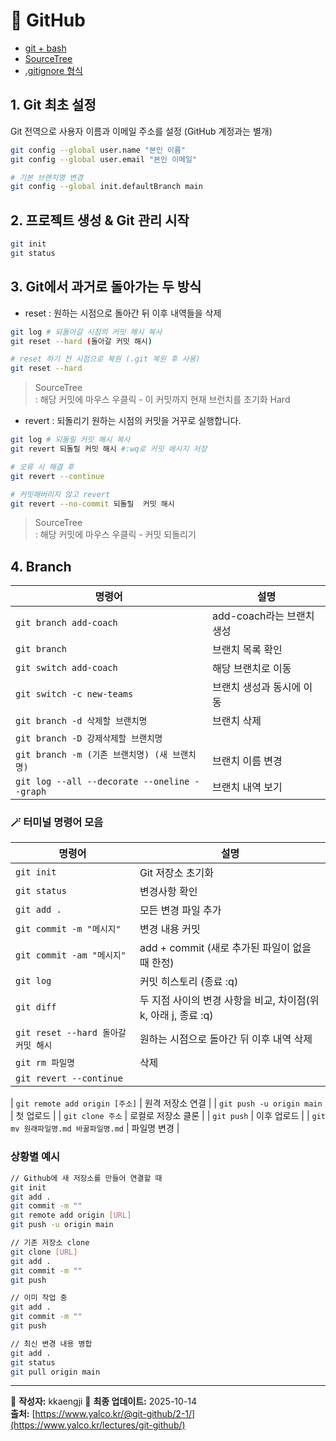 # 🧭 GitHub 
* [git + bash](https://git-scm.com/)
* [SourceTree](https://www.sourcetreeapp.com/)
* [.gitignore 형식](https://git-scm.com/docs/gitignore/)
  
## 1. Git 최초 설정
Git 전역으로 사용자 이름과 이메일 주소를 설정 (GitHub 계정과는 별개)
```bash
git config --global user.name "본인 이름"
git config --global user.email "본인 이메일"

# 기본 브랜치명 변경
git config --global init.defaultBranch main
```

## 2. 프로젝트 생성 & Git 관리 시작
```bash
git init
git status
```

## 3. Git에서 과거로 돌아가는 두 방식
- reset : 원하는 시점으로 돌아간 뒤 이후 내역들을 삭제
```bash
git log # 되돌아갈 시점의 커밋 해시 복사
git reset --hard (돌아갈 커밋 해시)

# reset 하기 전 시점으로 복원 (.git 복원 후 사용)
git reset --hard 
```
> SourceTree <br>
: 해당 커밋에 마우스 우클릭 - 이 커밋까지 현재 브런치를 초기화 Hard

- revert : 되돌리기 원하는 시점의 커밋을 거꾸로 실행합니다.
```bash
git log # 되돌릴 커밋 해시 복사
git revert 되돌릴 커밋 해시 #:wq로 커밋 메시지 저장

# 오류 시 해결 후
git revert --continue

# 커밋해버리지 않고 revert
git revert --no-commit 되돌릴  커밋 해시
```
> SourceTree <br>
: 해당 커밋에 마우스 우클릭 - 커밋 되돌리기

## 4. Branch 
| 명령어 | 설명 |
|--------|------|
| `git branch add-coach` | add-coach라는 브랜치 생성 | 
| `git branch` | 브랜치 목록 확인 | 
| `git switch add-coach` | 해당 브랜치로 이동 | 
| `git switch -c new-teams` | 브랜치 생성과 동시에 이동 | 
| `git branch -d 삭제할 브랜치명` | 브랜치 삭제 | 
| `git branch -D 강제삭제할 브랜치명` | | 
| `git branch -m (기존 브랜치명) (새 브랜치명)` | 브랜치 이름 변경 | 
| `git log --all --decorate --oneline --graph` | 브랜치 내역 보기 | 

### 🪄 터미널 명령어 모음
| 명령어 | 설명 |
|--------|------|
| `git init` | Git 저장소 초기화 |
| `git status` | 변경사항 확인 |
| `git add .` | 모든 변경 파일 추가 |
| `git commit -m "메시지"` | 변경 내용 커밋 |
| `git commit -am "메시지"` | add + commit (새로 추가된 파일이 없을 때 한정) |
| `git log` | 커밋 히스토리 (종료 :q) |
| `git diff` | 두 지점 사이의 변경 사항을 비교, 차이점(위 k, 아래 j, 종료 :q) |
| `git reset --hard 돌아갈 커밋 해시` | 원하는 시점으로 돌아간 뒤 이후 내역 삭제 |
| `git rm 파일명` | 삭제 |
| `git revert --continue` | |

| `git remote add origin [주소]` | 원격 저장소 연결 |
| `git push -u origin main` | 첫 업로드 |
| `git clone 주소` | 로컬로 저장소 클론 |
| `git push` | 이후 업로드 |
| `git mv 원래파일명.md 바꿀파일명.md` | 파일명 변경 |

### 상황별 예시
```bash
// Github에 새 저장소를 만들어 연결할 때
git init
git add .
git commit -m ""
git remote add origin [URL]
git push -u origin main

// 기존 저장소 clone
git clone [URL]
git add .
git commit -m ""
git push

// 이미 작업 중
git add .
git commit -m ""
git push

// 최신 변경 내용 병합
git add .
git status
git pull origin main

```
---

📘 **작성자:** kkaengji
📅 **최종 업데이트:** 2025-10-14  
**출처:** [https://www.yalco.kr/@git-github/2-1/](https://www.yalco.kr/lectures/git-github/)
